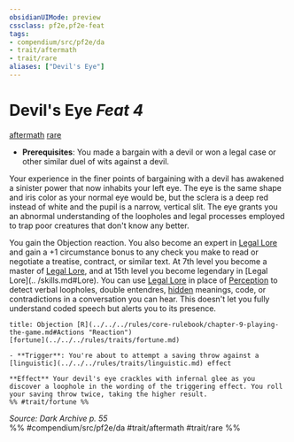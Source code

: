 ```yaml
---
obsidianUIMode: preview
cssclass: pf2e,pf2e-feat
tags:
- compendium/src/pf2e/da
- trait/aftermath
- trait/rare
aliases: ["Devil's Eye"]
---
```

# Devil's Eye  *Feat 4*  
[aftermath](../../Rules/traits/aftermath-da.md)  [rare](../../Rules/traits/rare.md)  

- **Prerequisites**: You made a bargain with a devil or won a legal case or other similar duel of wits against a devil.

Your experience in the finer points of bargaining with a devil has awakened a sinister power that now inhabits your left eye. The eye is the same shape and iris color as your normal eye would be, but the sclera is a deep red instead of white and the pupil is a narrow, vertical slit. The eye grants you an abnormal understanding of the loopholes and legal processes employed to trap poor creatures that don't know any better.

You gain the Objection reaction. You also become an expert in [Legal Lore](../skills.md#Lore) and gain a +1 
circumstance bonus to any check you make to read or negotiate a treatise, contract, or similar text. At 7th level 
you become a master of [Legal Lore](../skills.md#Lore), and at 15th level you become legendary in [Legal Lore](..
/skills.md#Lore). You can use [Legal Lore](../skills.md#Lore) in place of [Perception](../skills.md#Perception) to 
detect verbal loopholes, double entendres, [hidden](../../Rules/conditions.md#Hidden) meanings, code, or 
contradictions in a conversation you can hear. This doesn't let you fully understand coded speech but alerts you to its presence.

```ad-embed-ability
title: Objection [R](../../../rules/core-rulebook/chapter-9-playing-the-game.md#Actions "Reaction")
[fortune](../../../rules/traits/fortune.md)  

- **Trigger**: You're about to attempt a saving throw against a [linguistic](../../../rules/traits/linguistic.md) effect

**Effect** Your devil's eye crackles with infernal glee as you discover a loophole in the wording of the triggering effect. You roll your saving throw twice, taking the higher result.  
%% #trait/fortune %%
```

*Source: Dark Archive p. 55*  
%% #compendium/src/pf2e/da #trait/aftermath #trait/rare %%
